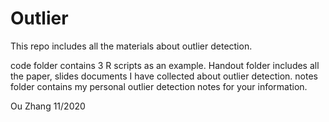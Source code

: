 # Outlier
 This repo includes all the materials about outlier detection.
 
code folder contains 3 R scripts as an example.
Handout folder includes all the paper, slides documents I have collected about outlier detection.
notes folder contains my personal outlier detection notes for your information.

Ou Zhang 11/2020
 
